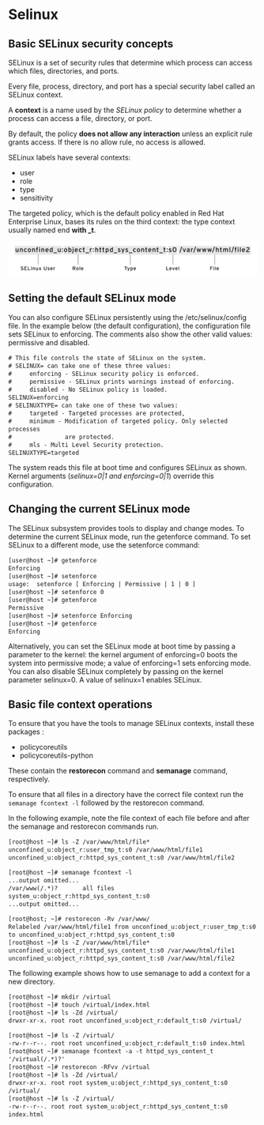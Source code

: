 # Selinux

## Basic SELinux security concepts

SELinux is a set of security rules that determine which process can access which files, directories, and ports.

Every file, process, directory, and port has a special security label called an SELinux context.

A **context** is a name used by the _SELinux policy_ to determine whether a process can access a file, directory, or port. 

By default, the policy **does not allow any interaction** unless an explicit rule grants access. If there is no allow rule, no access is allowed.

SELinux labels have several contexts: 

* user
* role
* type
* sensitivity 

The targeted policy, which is the default policy enabled in Red Hat Enterprise Linux, bases its rules on the third context: the type context usually named end **with _t**.

![SELinux File Context](resources/selinux_context.png)

## Setting the default SELinux mode

You can also configure SELinux persistently using the /etc/selinux/config file. In the example below (the default configuration), the configuration file sets SELinux to enforcing. The comments also show the other valid values: permissive and disabled.

```shell
# This file controls the state of SELinux on the system.
# SELINUX= can take one of these three values:
#     enforcing - SELinux security policy is enforced.
#     permissive - SELinux prints warnings instead of enforcing.
#     disabled - No SELinux policy is loaded.
SELINUX=enforcing
# SELINUXTYPE= can take one of these two values:
#     targeted - Targeted processes are protected,
#     minimum - Modification of targeted policy. Only selected processes
#               are protected.
#     mls - Multi Level Security protection.
SELINUXTYPE=targeted
```

The system reads this file at boot time and configures SELinux as shown.
Kernel arguments (_selinux=0|1 and enforcing=0|1_) override this configuration.

## Changing the current SELinux mode

The SELinux subsystem provides tools to display and change modes. To determine the current SELinux mode, run the getenforce command. To set SELinux to a different mode, use the setenforce command:

```shell
[user@host ~]# getenforce
Enforcing
[user@host ~]# setenforce
usage:  setenforce [ Enforcing | Permissive | 1 | 0 ]
[user@host ~]# setenforce 0
[user@host ~]# getenforce
Permissive
[user@host ~]# setenforce Enforcing
[user@host ~]# getenforce
Enforcing
```

Alternatively, you can set the SELinux mode at boot time by passing a parameter to the kernel: the kernel argument of enforcing=0 boots the system into permissive mode; a value of enforcing=1 sets enforcing mode. 
You can also disable SELinux completely by passing on the kernel parameter selinux=0. A value of selinux=1 enables SELinux.

## Basic file context operations

To ensure that you have the tools to manage SELinux contexts, install these packages : 

* policycoreutils
* policycoreutils-python

These contain the **restorecon** command and **semanage** command, respectively.

To ensure that all files in a directory have the correct file context run the `semanage fcontext -l` followed by the restorecon command.

In the following example, note the file context of each file before and after the semanage and restorecon commands run.

```shell
[root@host ~]# ls -Z /var/www/html/file*
unconfined_u:object_r:user_tmp_t:s0 /var/www/html/file1  unconfined_u:object_r:httpd_sys_content_t:s0 /var/www/html/file2  
```

```shell
[root@host ~]# semanage fcontext -l
...output omitted...
/var/www(/.*)?       all files    system_u:object_r:httpd_sys_content_t:s0
...output omitted... 
```

```shell
[root@host; ~]# restorecon -Rv /var/www/
Relabeled /var/www/html/file1 from unconfined_u:object_r:user_tmp_t:s0 to unconfined_u:object_r:httpd_sys_content_t:s0
[root@host ~]# ls -Z /var/www/html/file*
unconfined_u:object_r:httpd_sys_content_t:s0 /var/www/html/file1  unconfined_u:object_r:httpd_sys_content_t:s0 /var/www/html/file2
```

The following example shows how to use semanage to add a context for a new directory.

```shell
[root@host ~]# mkdir /virtual
[root@host ~]# touch /virtual/index.html
[root@host ~]# ls -Zd /virtual/
drwxr-xr-x. root root unconfined_u:object_r:default_t:s0 /virtual/ 
```

```shell
[root@host ~]# ls -Z /virtual/
-rw-r--r--. root root unconfined_u:object_r:default_t:s0 index.html
[root@host ~]# semanage fcontext -a -t httpd_sys_content_t '/virtual(/.*)?'
[root@host ~]# restorecon -RFvv /virtual
[root@host ~]# ls -Zd /virtual/
drwxr-xr-x. root root system_u:object_r:httpd_sys_content_t:s0 /virtual/
[root@host ~]# ls -Z /virtual/
-rw-r--r--. root root system_u:object_r:httpd_sys_content_t:s0 index.html
```

